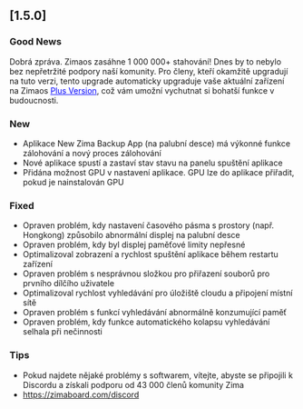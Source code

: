 ## [1.5.0]
### Good News
Dobrá zpráva. Zimaos zasáhne 1 000 000+ stahování! Dnes by to nebylo bez nepřetržité podpory naší komunity. Pro členy, kteří okamžitě upgradují na tuto verzi, tento upgrade automaticky upgraduje vaše aktuální zařízení na Zimaos <a href="https://www.zimaspace.com/zimaos/pricing" target="_blank" style="color:blue">Plus Version</a>, což vám umožní vychutnat si bohatší funkce v budoucnosti.
### New
- Aplikace New Zima Backup App (na palubní desce) má výkonné funkce zálohování a nový proces zálohování
- Nové aplikace spustí a zastaví stav stavu na panelu spuštění aplikace
- Přidána možnost GPU v nastavení aplikace. GPU lze do aplikace přiřadit, pokud je nainstalován GPU
### Fixed
- Opraven problém, kdy nastavení časového pásma s prostory (např. Hongkong) způsobilo abnormální displej na palubní desce
- Opraven problém, kdy byl displej paměťové limity nepřesné
- Optimalizoval zobrazení a rychlost spuštění aplikace během restartu zařízení
- Opraven problém s nesprávnou složkou pro přiřazení souborů pro prvního dílčího uživatele
- Optimalizoval rychlost vyhledávání pro úložiště cloudu a připojení místní sítě
- Opraven problém s funkcí vyhledávání abnormálně konzumující paměť
- Opraven problém, kdy funkce automatického kolapsu vyhledávání selhala při nečinnosti
### Tips
- Pokud najdete nějaké problémy s softwarem, vítejte, abyste se připojili k Discordu a získali podporu od 43 000 členů komunity Zima
- <a href = "https://zimaboard.com/discord" Target = "_ Blank" Style = "Color: Blue"> https://zimaboard.com/discord </a>
